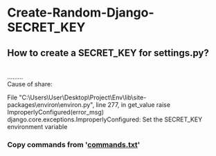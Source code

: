 # Create-Random-Django-SECRET_KEY
<h2>How to create a SECRET_KEY for settings.py?</h2><br>
.........
<br>
Cause of share: 

File "C:\Users\User\Desktop\Project\Env\lib\site-packages\environ\environ.py", line 277, in get_value
    raise ImproperlyConfigured(error_msg)
django.core.exceptions.ImproperlyConfigured: Set the SECRET_KEY environment variable

<h3>Copy commands from '<a href="#" >commands.txt</a>'</h3>
